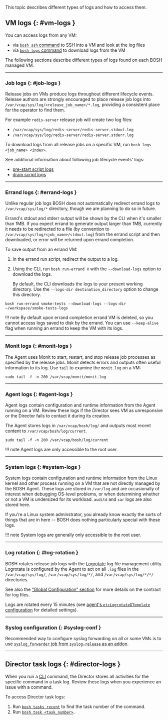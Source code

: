 This topic describes different types of logs and how to access them.

## VM logs {: #vm-logs }

You can access logs from any VM:

* via [`bosh ssh` command](sysadmin-commands.md#ssh) to SSH into a VM and look at the log files
* via [`bosh logs` command](sysadmin-commands.md#logs) to download logs from the VM

The following sections describe different types of logs found on each BOSH managed VM.

---
### Job logs {: #job-logs }

Release jobs on VMs produce logs throughout different lifecycle events. Release authors are strongly encouraged to place release job logs into `/var/vcap/sys/log/<release_job_name>/*.log`, providing a consistent place for the operator to find them.

For example `redis-server` release job will create two log files:

- `/var/vcap/sys/log/redis-server/redis-server.stdout.log`
- `/var/vcap/sys/log/redis-server/redis-server.stderr.log`

To download logs from all release jobs on a specific VM, run `bosh logs <job_name> <index>`.

See additonal information about following job lifecycle events' logs:

- [pre-start script logs](pre-start.md#logs)
- [drain script logs](drain.md#logs)

---
### Errand logs {: #errand-logs }

Unlike regular job logs BOSH does not automatically redirect errand logs to `/var/vcap/sys/log/*` directory, though we are planning to do so in future.

Errand's stdout and stderr output will be shown by the CLI when it's smaller than 1MB. If you expect errand to generate output larger than 1MB, currently it needs to be redirected to a file (by convention to `/var/vcap/sys/log/<job_name>/stdout.log`) from the errand script and then downloaded, or error will be returned upon errand completion.

To save output from an errand VM:

1. In the errand run script, redirect the output to a log.
1. Using the CLI, run `bosh run-errand X` with the `--download-logs` option to download the logs.

    By default, the CLI downloads the logs to your present working directory. Use the `--logs-dir destination_directory` option to change this directory.

```shell
bosh run-errand smoke-tests --download-logs --logs-dir ~/workspace/smoke-tests-logs
```

!!! note
    By default upon errand completion errand VM is deleted, so you cannot access logs saved to disk by the errand. You can use <code>--keep-alive</code> flag when running an errand to keep the VM with its logs.

---
### Monit logs {: #monit-logs }

The Agent uses Monit to start, restart, and stop release job processes as specified by the release jobs. Monit detects errors and outputs often useful information to its log. Use `tail` to examine the `monit.log` on a VM:

```shell
sudo tail -f -n 200 /var/vcap/monit/monit.log
```

---
### Agent logs {: #agent-logs }

Agent logs contain configuration and runtime information from the Agent running on a VM. Review these logs if the Director sees VM as unresponsive or the Director fails to contact it during its creation.

The Agent stores logs in `/var/vcap/bosh/log/` and outputs most recent content to `/var/vcap/bosh/log/current`.

```shell
sudo tail -f -n 200 /var/vcap/bosh/log/current
```

!!! note
    Agent logs are only accessible to the root user.

---
### System logs {: #system-logs }

System logs contain configuration and runtime information from the Linux kernel and other process running on a VM that are not directly managed by the BOSH Agent. These logs are stored in `/var/log` and are occasionally of interest when debugging OS-level problems, or when determining whether or not a VM is undersized for its workload. `auditd` and `sar` logs are also stored here.

If you're a Linux system adminstrator, you already know exactly the sorts of things that are in here -- BOSH does nothing particularly special with these logs.

!!! note
    System logs are generally only accessible to the root user.

---
### Log rotation {: #log-rotation }

BOSH rotates release job logs with the [Logrotate][logrotate] log file management utility. Logrotate is configured by the Agent to act on all `.log` files in the `/var/vcap/sys/log/`, `/var/vcap/sys/log/*/`, and `/var/vcap/sys/log/*/*/` directories.

See also the [“Global Configuration” section](vm-config.md#global) for more
details on the contract for log files.

Logs are rotated every 15 minutes (see [agent's `etcLogrotateDTemplate` configuration][etcLogrotateDTemplate] for detailed settings).

[logrotate]: http://linuxconfig.org/logrotate
[etcLogrotateDTemplate]: https://github.com/cloudfoundry/bosh-agent/blob/f0b849f/platform/linux_platform.go#L594

---
### Syslog configuration {: #syslog-conf }

Recommended way to configure syslog forwarding on all or some VMs is to use [`syslog_forwarder` job from `syslog-release` as an addon](addons-common.md#syslog).

---
## Director task logs {: #director-logs }

When you run a [CLI](bosh-cli.md) command, the Director stores all activities for the specific command in a task log. Review these logs when you experience an issue with a command.

To access Director task logs:

1. Run [`bosh tasks recent`](sysadmin-commands.md#tasks) to find the task number of the command.
1. Run [`bosh task <task_number>`](sysadmin-commands.md#tasks).
